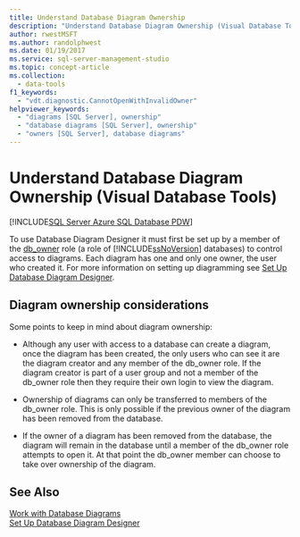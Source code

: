 ```yaml
---
title: Understand Database Diagram Ownership
description: "Understand Database Diagram Ownership (Visual Database Tools)"
author: rwestMSFT
ms.author: randolphwest
ms.date: 01/19/2017
ms.service: sql-server-management-studio
ms.topic: concept-article
ms.collection:
  - data-tools
f1_keywords:
  - "vdt.diagnostic.CannotOpenWithInvalidOwner"
helpviewer_keywords:
  - "diagrams [SQL Server], ownership"
  - "database diagrams [SQL Server], ownership"
  - "owners [SQL Server], database diagrams"
---
```


# Understand Database Diagram Ownership (Visual Database Tools)

[!INCLUDE[SQL Server Azure SQL Database PDW](../includes/applies-to-version/sql-asdb-asdbmi-pdw.md)]

To use Database Diagram Designer it must first be set up by a member of the [db_owner](/sql/relational-databases/security/authentication-access/database-level-roles#fixed-database-roles) role (a role of [!INCLUDE[ssNoVersion](../includes/ssnoversion-md.md)] databases) to control access to diagrams. Each diagram has one and only one owner, the user who created it. For more information on setting up diagramming see [Set Up Database Diagram Designer](set-up-database-diagram-designer-visual-database-tools.md).  

## Diagram ownership considerations

Some points to keep in mind about diagram ownership:  
  
- Although any user with access to a database can create a diagram, once the diagram has been created, the only users who can see it are the diagram creator and any member of the db_owner role. If the diagram creator is part of a user group and not a member of the db_owner role then they require their own login to view the diagram.

- Ownership of diagrams can only be transferred to members of the db_owner role. This is only possible if the previous owner of the diagram has been removed from the database.  
  
- If the owner of a diagram has been removed from the database, the diagram will remain in the database until a member of the db_owner role attempts to open it. At that point the db_owner member can choose to take over ownership of the diagram.  
  
## See Also

[Work with Database Diagrams](work-with-database-diagrams-visual-database-tools.md)  
[Set Up Database Diagram Designer](set-up-database-diagram-designer-visual-database-tools.md)
